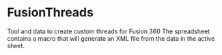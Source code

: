 # FusionThreads
Tool and data to create custom threads for Fusion 360
The spreadsheet contains a macro that will generate an XML file from the data in the active sheet. 
